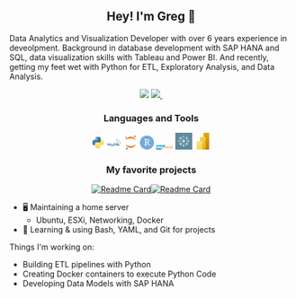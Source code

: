 <center>

## Hey! I'm Greg :wave:

</center>


Data Analytics and Visualization Developer with over 6 years experience in deveolpment. Background in database development with SAP HANA and SQL, data visualization skills with Tableau and Power BI. And recently, getting my feet wet with Python for ETL, Exploratory Analysis, and Data Analysis.

<p align="center">
    <a href="https://linkedin.com/in/gregdelima">
    <img src="https://img.shields.io/badge/linkedin-%230077B5.svg?&style=for-the-badge&logo=linkedin&logoColor=white"></a>
    <a href= "https://blog.gregdelima.com">
    <img src="https://img.shields.io/badge/Blog-lightgrey.svg?&style=for-the-badge&logo=jekyll">
    </a>
    <img src = >
</p>

<center>

### Languages and Tools

<img src="https://github.com/devicons/devicon/raw/master/icons/python/python-original.svg" width = "25">  
<img src="https://github.com/devicons/devicon/raw/master/icons/mysql/mysql-plain-wordmark.svg" width = "25"> 
<img src="https://github.com/devicons/devicon/raw/master/icons/jupyter/jupyter-original.svg" width = "25">
<img src="https://raw.githubusercontent.com/devicons/devicon/2ae2a900d2f041da66e950e4d48052658d850630/icons/rstudio/rstudio-original.svg" width = "25">   
<img src="www/SAP_HANA.png" width = "30">   
<img src="www/tableau.jpg" width = "30"> 
<img src="www/PowerBI.png" width = "30"> 

</center>

<center>

### My favorite projects

[![Readme Card](https://github-readme-stats.vercel.app/api/pin/?username=gd-l&repo=homeassistant&theme=nord)](https://github.com/GD-L/homeassistant)[![Readme Card](https://github-readme-stats.vercel.app/api/pin/?username=gd-l&repo=hana-exporter&theme=nord)](https://github.com/GD-L/hana-exporter)

</center>

* :desktop_computer: Maintaining a home server
    * Ubuntu, ESXi, Networking, Docker
* :blue_book: Learning & using Bash, YAML, and Git for projects


Things I'm working on:
- Building ETL pipelines with Python
- Creating Docker containers to execute Python Code
- Developing Data Models with SAP HANA
